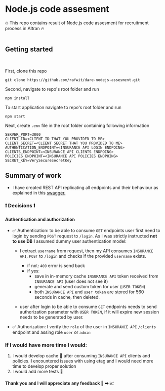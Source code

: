 # Node.js code assesment

🔥 This repo contains result of Node.js code assesment for recruitment process in Altran 🔥
<br/>
<br/>

## Getting started

<br/>

First, clone this repo

```
git clone https://github.com/rafwit/dare-nodejs-assesment.git
```

Second, navigate to repo's root folder and run

```
npm install
```

To start application navigate to repo's root folder and run

```
npm start
```

Next, create `.env` file in the root folder containing following information

```
SERVER_PORT=3000
CLIENT_ID=<CLIENT ID THAT YOU PROVIDED TO ME>
CLIENT_SECRET=<CLIENT SECRET THAT YOU PROVIDED TO ME>
AUTHENTICATION_ENDPOINT=<INSURANCE API LOGIN ENDPOING>
CLIENTS_ENDPOINT=<INSURANCE API CLIENTS ENDPOING>
POLICIES_ENDPOINT=<INSURANCE API POLICIES ENDPOING>
SECRET_KEY=VerySecureSecretKey
```

## Summary of work

- I have created REST API replicating all endpoints and their behaviour as explained in this [swagger.](https://dare-nodejs-assessment.herokuapp.com/assessment-swagger/)

### ❗️ Decisions ❗️

#### Authentication and authorization

- ✅ Authentication: to be able to consume `GET` endpoints user first need to login by sending `POST` request to `/login`. As I was strictly instructed **not to use DB** I assumed dummy user authentication model:

  - I extract `username` from request, then my API consumes `INSURANCE API`, `POST` to `/login` and checks if the provided `username` exists.

    - if not: `400` error is send back
    - if yes:
      - save in in-memory cache `INSURANCE API` token received from `INSURANCE API` (user does not see it)
      - generate and send custom token for user (`USER TOKEN`)
      - both `INSURANCE API` and `user token` are stored for 560 seconds in cache, then deleted.

  - user after login to be able to consume `GET` endpoints needs to send authorization parameter with `USER TOKEN`, if it will expire new session needs to be generated by user.

- ✅ Authorization: I verify the `role` of the user in `INSURANCE API` `/clients` endpoint and assing role `user` or `admin`

### If I would have more time I would:

1. I would develop cache 🧳 after consuming `INSURANCE API` clients and policies. I encountered issues with using etag and I would need more time to develop proper solution
2. I would add more tests 🧪

#### Thank you and I will appreciate any feedback 🧠 ➡︎ 📈
